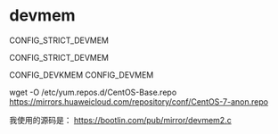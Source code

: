 devmem
=================
CONFIG_STRICT_DEVMEM

CONFIG_STRICT_DEVMEM

CONFIG_DEVKMEM
CONFIG_DEVMEM

wget -O /etc/yum.repos.d/CentOS-Base.repo https://mirrors.huaweicloud.com/repository/conf/CentOS-7-anon.repo

我使用的源码是：
https://bootlin.com/pub/mirror/devmem2.c